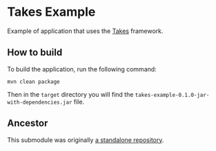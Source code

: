# Takes Example

Example of application that uses the [Takes](https://github.com/yegor256/takes)
framework.

## How to build

To build the application, run the following command:

```shell
mvn clean package
```

Then in the `target` directory you will find
the `takes-example-0.1.0-jar-with-dependencies.jar` file.

## Ancestor

This submodule was
originally [a standalone repository](https://github.com/volodya-lombrozo/takes-example).
